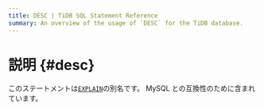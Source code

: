 ```yaml
---
title: DESC | TiDB SQL Statement Reference
summary: An overview of the usage of `DESC` for the TiDB database.
---
```


# 説明 {#desc}

このステートメントは[`EXPLAIN`](/sql-statements/sql-statement-explain.md)の別名です。 MySQL との互換性のために含まれています。
